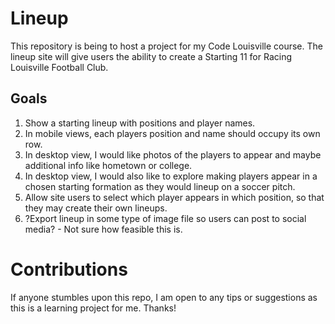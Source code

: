# Lineup
This repository is being to host a project for my Code Louisville course.
The lineup site will give users the ability to create a Starting 11 for Racing Louisville Football Club.

## Goals
1. Show a starting lineup with positions and player names.
2. In mobile views, each players position and name should occupy its own row.
3. In desktop view, I would like photos of the players to appear and maybe additional info like hometown or college.
4. In desktop view, I would also like to explore making players appear in a chosen starting formation as they would lineup on a soccer pitch.
5. Allow site users to select which player appears in which position, so that they may create their own lineups. 
6. ?Export lineup in some type of image file so users can post to social media? - Not sure how feasible this is.

# Contributions
If anyone stumbles upon this repo, I am open to any tips or suggestions as this is a learning project for me. Thanks!
